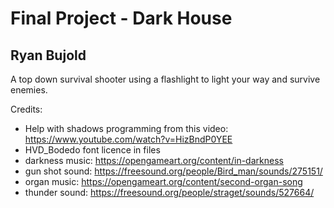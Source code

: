 # Final Project - Dark House
## Ryan Bujold 

A top down survival shooter using a flashlight to light your way and survive enemies.

Credits: 
* Help with shadows programming from this video: https://www.youtube.com/watch?v=HizBndP0YEE
* HVD_Bodedo font licence in files
* darkness music: https://opengameart.org/content/in-darkness
* gun shot sound: https://freesound.org/people/Bird_man/sounds/275151/
* organ music: https://opengameart.org/content/second-organ-song
* thunder sound: https://freesound.org/people/straget/sounds/527664/